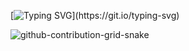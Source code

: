 [![Typing SVG](https://readme-typing-svg.demolab.com?font=Fira+Code&weight=700&size=16&pause=1000&center=falso&vCenter=falso&repeat=verdadero&width=580&color=ff69b4&lines=Hi+I'm+Paula+Sousa!+Welcome+to++my++GitHub!)](https://git.io/typing-svg)


![github-contribution-grid-snake](https://user-images.githubusercontent.com/89845641/218791674-c52db856-24d2-429f-8867-170c365730d1.svg)
